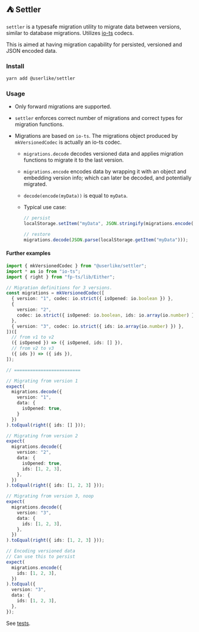 ## ⛺ Settler

`settler` is a typesafe migration utility to migrate data between versions, similar to database migrations.
Utilizes [io-ts](https://github.com/gcanti/io-ts) codecs.

This is aimed at having migration capability for persisted, versioned and JSON encoded data.

### Install

```sh
yarn add @userlike/settler
```

### Usage

- Only forward migrations are supported.
- `settler` enforces correct number of migrations and correct types for migration functions.
- Migrations are based on `io-ts`. The migrations object produced by `mkVersionedCodec` is actually an io-ts codec.

  - `migrations.decode` decodes versioned data and applies migration functions to migrate it to the last version.
  - `migrations.encode` encodes data by wrapping it with an object and embedding version info; which can later be decoded, and potentially migrated.
  - `decode(encode(myData))` is equal to `myData`.
  - Typical use case:

    ```ts
    // persist
    localStorage.setItem("myData", JSON.stringify(migrations.encode(myData)));

    // restore
    migrations.decode(JSON.parse(localStorage.getItem("myData")));
    ```

#### Further examples

```ts
import { mkVersionedCodec } from "@userlike/settler";
import * as io from "io-ts";
import { right } from "fp-ts/lib/Either";

// Migration definitions for 3 versions.
const migrations = mkVersionedCodec([
  { version: "1", codec: io.strict({ isOpened: io.boolean }) },
  {
    version: "2",
    codec: io.strict({ isOpened: io.boolean, ids: io.array(io.number) }),
  },
  { version: "3", codec: io.strict({ ids: io.array(io.number) }) },
])([
  // from v1 to v2
  ({ isOpened }) => ({ isOpened, ids: [] }),
  // from v2 to v3
  ({ ids }) => ({ ids }),
]);

// =========================

// Migrating from version 1
expect(
  migrations.decode({
    version: "1",
    data: {
      isOpened: true,
    }
  })
).toEqual(right({ ids: [] }));

// Migrating from version 2
expect(
  migrations.decode({
    version: "2",
    data: {
      isOpened: true,
      ids: [1, 2, 3],
    },
  })
).toEqual(right({ ids: [1, 2, 3] }));

// Migrating from version 3, noop
expect(
  migrations.decode({
    version: "3",
    data: {
      ids: [1, 2, 3],
    },
  })
).toEqual(right({ ids: [1, 2, 3] }));

// Encoding versioned data
// Can use this to persist
expect(
  migrations.encode({
    ids: [1, 2, 3],
  })
).toEqual({
  version: "3",
  data: {
    ids: [1, 2, 3],
  },
});
```

See [tests](./settler/src/index.test.ts).
